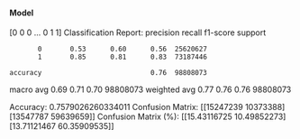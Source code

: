 #### Model
[0 0 0 ... 0 1 1]
Classification Report:
              precision    recall  f1-score   support

           0       0.53      0.60      0.56  25620627
           1       0.85      0.81      0.83  73187446

    accuracy                           0.76  98808073
   macro avg       0.69      0.71      0.70  98808073
weighted avg       0.77      0.76      0.76  98808073

Accuracy: 0.7579026260334011
Confusion Matrix:
[[15247239 10373388]
 [13547787 59639659]]
Confusion Matrix (%):
[[15.43116725 10.49852273]
 [13.71121467 60.35909535]]
